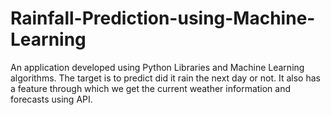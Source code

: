 # Rainfall-Prediction-using-Machine-Learning
An application developed using Python Libraries and Machine Learning algorithms. The target is to predict did it rain the next day or not. It also has a feature through which we get the current weather information and forecasts using API.
